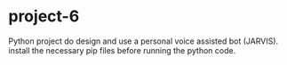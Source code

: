 # project-6
Python project do design and use a personal voice assisted bot (JARVIS).
install the necessary pip files before running the python code.
>> 
